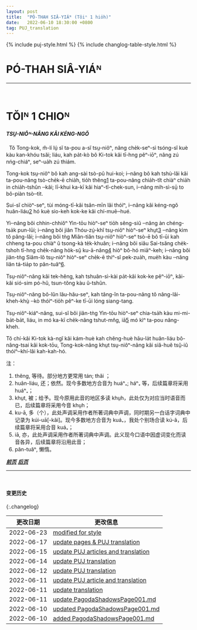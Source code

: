 ```yaml
---
layout: post
title:  "PÓ-THAH SIÂ-YIÁᴺ (Tŏiⁿ 1 hio̍h)"
date:   2022-06-10 18:30:00 +0800
tag: PUJ_translation
---
```


{% include puj-style.html %}
{% include changlog-table-style.html %}

<!-- PAGODA SHADOWS, -->
# PÓ-THAH SIÂ-YIÁᴺ
<hr><br>

<!-- CHAPTER I. -->
# TŎIᴺ 1 CHIOᴺ

<!-- THE STATUS OF WOMAN. -->
<h4><i>TSṲ-NIÔᴺ-NÂNG KÂI KÉNG-NGŎ</i></h4>

<!-- LIFE, in China, is a stern thing for both men and women; but, as in all places where Christ is not, the heaviest burdens are put upon the weakest. -->
&nbsp;&nbsp;Tŏ Tong-kok, m̆-lí lṳ́ sĭ ta-pou a-sĭ tsṳ-niôⁿ, nâng che̍k-seⁿ-sì tsóng-sĭ kuè kàu kan-khóu tsăi; liáu, kah pa̍t-kò bô Ki-tok kâi tī-hng pêⁿ-iōⁿ, nâng zú nńg-chiáⁿ, seⁿ-ua̍h zú thiám.
<!--The Chinese woman does not walk in the street with her husband; she does not eat with him, but takes what is left after the men of the family have finished their meal; she has no legal right to anything whatever, apart from her male relatives. -->
Tong-kok tsṳ-niôⁿ bô kah ang-sài tsò-pû hui-koi;
i╌nâng bô kah tshù-lăi kâi ta-pou-nâng tsò-che̍k-ē chia̍h,
tio̍h thĕng<a href="#note_1" class="note">1</a> ta-pou-nâng chia̍h-tît chiàⁿ chia̍h in chia̍h-tshûn ╌kâi;
lī-khui ka-kī kâi hiaⁿ-tĭ-chek-sun, i╌nâng mih-sì-sṳ̄ to bô-piàn tsò╌tit.
<!-- Yet her condition is, in some respects, better than that of her sisters in neighbouring countries. -->
Sui-sĭ chiòⁿ-seⁿ, tùi móng-tī-kâi tsân-mīn lâi thóiⁿ, i╌nâng kâi kéng-ngŏ huân-liáu<a href="#note_2" class="note">2</a> hó kuè sio-keh kok-ke kâi chí-muē╌hué.
 <!-- She is not a sufferer through any system of caste, as in India; she is not shut up in a harem, as in Turkey; she is not denied the possession of a soul and the religious privileges of men, as in Burma ; she is not degraded by polyandry, as in Thibet; she is not in a climate which keeps her bare and lazy, like the women of Siam. -->
Yi╌nâng bŏi chhin-chhiŏⁿ Yìn-tōu hiòⁿ-seⁿ tio̍h sêng-siŭ ╌nâng àn chéng-tsa̍k pun-lūi;
i╌nâng bŏi jiân Thóu-zṳ́-khî tsṳ-niôⁿ hiòⁿ-seⁿ khṳt<a href="#note_3" class="note">3</a> ╌nâng kìm tŏ pâng-lăi;
i╌nâng bŏi tǹg Miân-tiăn tsṳ-niôⁿ hiòⁿ-seⁿ tsò-ē bô tī-ūi kah chheng ta-pou chiàⁿ ŭ tsong-kà te̍k-khuân;
i╌nâng bŏi siău Sai-tsăng che̍k-tshoh tī-hng che̍k-nâng ho̍k-sṳ̆ ku-ā-nâng<a href="#note_4" class="note">4</a> hiòⁿ bô-hó miāⁿ-keh;
i╌nâng bŏi jiân-tǹg Siâm-lô tsṳ-niôⁿ hiòⁿ-seⁿ che̍k-ē thiⁿ-sî pek-zua̍h, mue̍h kàu ╌nâng liân tá-tia̍p to pân-tuăⁿ<a href="#note_6" class="note">6</a>.
<!-- Her virtue is as carefully guarded and as highly esteemed as in any country in the world. -->
Tsṳ-niôⁿ-nâng kâi tek-hĕng, kah tshuân-sì-kài pa̍t-kâi kok-ke pêⁿ-iōⁿ, kâi-kâi sió-sim pó-hŭ, tsun-tŏng kàu ŭ-tshûn.
<!-- Female children and elderly women associate with persons of the same age and of the other sex, on terms of apparent equality. -->
Tsṳ-niôⁿ-nâng bô-lŭn lău-hău-seⁿ, kah tâng-în ta-pou-nâng tŏ nâng-lâi-kheh-khṳ̀ ╌kò thóiⁿ-tio̍h pêⁿ-ke tī-ūi lóng siang-tang.
<!-- Girls, though not kept in such seclusion as in India, do not go out alone, nor appear before male visitors. -->
Tsṳ-niôⁿ-kiáⁿ-nâng, sui-sĭ bŏi jiân-tǹg Yìn-tōu hiòⁿ-seⁿ chia-tsa̍h kàu mi-mi-ba̍t-ba̍t, liáu, in mó ka-kī che̍k-nâng tshut-mn̂g, iā<a href="#note_5" class="note">5</a> mó kìⁿ ta-pou nâng-kheh.
<!-- The Chinese give woman all the social freedom j that is discreet for her in a land where the cleansing and controlling power of Christian principle is unknown. -->
Tŏ chí-kâi Ki-tok kà-ngĭ kâi kám-huè kah chĕng-huè hāu-la̍t huân-liáu bô-nâng-tsai kâi kok-tōu, Tong-kok-nâng khṳt tsṳ-niôⁿ-nâng kâi siă-huĕ tsṳ̆-iû thóiⁿ╌khí-lâi kah-kah-hó.


注：
1. <span id="note_1">thĕng, 等待。部分地方更常用 tán; thăi ；</span>
2. <span id="note_1">huân-liáu, 还；依然。现今多数地方合音为 huáⁿ₊; háⁿ₊ 等，后续篇章将采用 huáⁿ₊；</span>
3. <span id="note_1">khṳt, 被；给予。现今原用此音的地区多读 khṳh，此处仅为对应当时语音而已，后续篇章将采用今音 khṳh；</span>
4. <span id="note_1">ku-ā, 多（个），此处声调采用作者所著词典中声调，同时期另一白话字词典中记录为 kúi-uā[-kâi]。现今多数地方合音为 kuá₊，我处个别场合读 kú-â，后续篇章将采用合音 kuá₊；</span>
5. <span id="note_1">iā, 亦，此处声调采用作者所著词典中声调。此义现今口语中因虚词变化而读音各异，后续篇章将沿用此音；</span>
6. <span id="note_1">pân-tuăⁿ, 懒惰。</span>


***[前页](PagodaShadowsPreface.html)***
***[后页](PagodaShadowsPage002.html)***


---
<br>

#### 变更历史

{:.changelog}


| 更改日期 | 更改信息 |
| --- | --- |
| 2022-06-23 | <a href="https://github.com/DonAnthonyLee/DonAnthonyLee.github.io/commit/4502ca4e0aab7d482f827a52f8466a3bef5e7dac" target="_blank">modified for style</a> |
| 2022-06-17 | <a href="https://github.com/DonAnthonyLee/DonAnthonyLee.github.io/commit/3d8301ad3b10fabdfcb6eb7ebb3c12eed567fd76" target="_blank">update pages & PUJ translation</a> |
| 2022-06-15 | <a href="https://github.com/DonAnthonyLee/DonAnthonyLee.github.io/commit/162bf353244a70af4199fad0ea69ed729d39db30" target="_blank">update PUJ articles and translation</a> |
| 2022-06-14 | <a href="https://github.com/DonAnthonyLee/DonAnthonyLee.github.io/commit/0edad7373b8835d6a840c819ac5fec8fc648ac0c" target="_blank">update PUJ translation</a> |
| 2022-06-12 | <a href="https://github.com/DonAnthonyLee/DonAnthonyLee.github.io/commit/e8f24752c89fe2aecb08f44eaf04ac23701b59b8" target="_blank">update PUJ translation</a> |
| 2022-06-11 | <a href="https://github.com/DonAnthonyLee/DonAnthonyLee.github.io/commit/6e9ad6173ecdfa4ea224ec035fe8610d9e6f02f1" target="_blank">update PUJ article and translation</a> |
| 2022-06-11 | <a href="https://github.com/DonAnthonyLee/DonAnthonyLee.github.io/commit/083c61c46d809c4722f135dd45dd5520f395316c" target="_blank">update translation</a> |
| 2022-06-11 | <a href="https://github.com/DonAnthonyLee/DonAnthonyLee.github.io/commit/46fb971295f9a3d94e3cb6d4642f2119486e1405" target="_blank">update PagodaShadowsPage001.md</a> |
| 2022-06-10 | <a href="https://github.com/DonAnthonyLee/DonAnthonyLee.github.io/commit/dab1ff5f9d42e812b4c1f852bc6f2e442ed3a61f" target="_blank">updated PagodaShadowsPage001.md</a> |
| 2022-06-10 | <a href="https://github.com/DonAnthonyLee/DonAnthonyLee.github.io/commit/084a2972cc9e7fd742c8c4a59995023d6a06f2e8" target="_blank">added PagodaShadowsPage001.md</a> |
